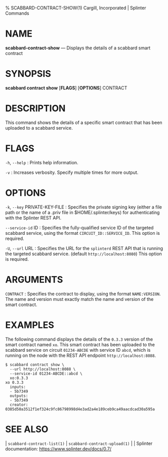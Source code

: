 % SCABBARD-CONTRACT-SHOW(1) Cargill, Incorporated | Splinter Commands
<!--
  Copyright 2018-2021 Cargill Incorporated
  Licensed under Creative Commons Attribution 4.0 International License
  https://creativecommons.org/licenses/by/4.0/
-->

NAME
====

**scabbard-contract-show** — Displays the details of a scabbard smart contract

SYNOPSIS
========

**scabbard contract show** \[**FLAGS**\] \[**OPTIONS**\] CONTRACT

DESCRIPTION
===========
This command shows the details of a specific smart contract that has been
uploaded to a scabbard service.

FLAGS
=====
`-h`, `--help`
: Prints help information.

`-v`
: Increases verbosity. Specify multiple times for more output.

OPTIONS
=======
`-k`, `--key` PRIVATE-KEY-FILE
: Specifies the private signing key (either a file path or the name of a
  .priv file in $HOME/.splinter/keys) for authenticating with the Splinter REST
  API.

`--service-id` ID
: Specifies the fully-qualified service ID of the targeted scabbard service,
  using the format `CIRCUIT_ID::SERVICE_ID`. This option is required.

`-U`, `--url` URL
: Specifies the URL for the `splinterd` REST API that is running the targeted
  scabbard service. (default `http://localhost:8080`) This option is required.

ARGUMENTS
=========
`CONTRACT`
: Specifies the contract to display, using the format `NAME:VERSION`. The name
  and version must exactly match the name and version of the smart contract.

EXAMPLES
========
The following command displays the details of the `0.3.3` version of the smart
contract named `xo`. This smart contract has been uploaded to the scabbard
service on circuit `01234-ABCDE` with service ID `abcd`, which is running on the
node with the REST API endpoint `http://localhost:8088`.

```
$ scabbard contract show \
  --url http://localhost:8088 \
  --service-id 01234-ABCDE::abcd \
  xo:0.3.3
xo 0.3.3
  inputs:
  - 5b7349
  outputs:
  - 5b7349
  creator: 0385d50a3512f1ef324c9fc86798998d4e3ad2a4e189ceb9ca49aacdcad30a595a
```

SEE ALSO
========
| `scabbard-contract-list(1)`
| `scabbard-contract-upload(1)`
|
| Splinter documentation: https://www.splinter.dev/docs/0.7/
